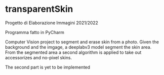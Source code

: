 # transparentSkin
Progetto di Elaborazione Immagini 2021/2022

Programma fatto in PyCharm

Computer Vision project to segment and erase skin from a photo. Given the background and the imgage, a deeplabv3 model segment the skin area. 
From the segmented area a second algorithm is applied to take out accessorizes and no-pixel skins.

The second part is yet to be implemented
